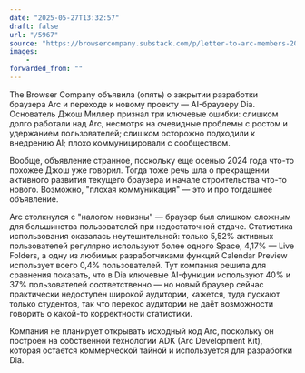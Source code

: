 ```yaml
---
date: "2025-05-27T13:32:57"
draft: false
url: "/5967"
source: "https://browsercompany.substack.com/p/letter-to-arc-members-2025"
images:
    -
forwarded_from: ""
---
```


The Browser Company объявила (опять) о закрытии разработки браузера Arc и переходе к новому проекту — AI-браузеру Dia. Основатель Джош Миллер признал три ключевые ошибки: слишком долго работали над Arc, несмотря на очевидные проблемы с ростом и удержанием пользователей; слишком осторожно подходили к внедрению AI; плохо коммуницировали с сообществом.

Вообще, объявление странное, поскольку еще осенью 2024 года что-то похожее Джош уже говорил. Тогда тоже речь шла о прекращении активного развития текущего браузера и начале строительства что-то нового. Возможно, "плохая коммуникация" — это и про тогдашнее объявление.

Arc столкнулся с "налогом новизны" — браузер был слишком сложным для большинства пользователей при недостаточной отдаче. Статистика использования оказалась неутешительной: только 5,52% активных пользователей регулярно используют более одного Space, 4,17% — Live Folders, а одну из любимых разработчиками функций Calendar Preview использует всего 0,4% пользователей. Тут компания решила для сравнения показать, что в Dia ключевые AI-функции используют 40% и 37% пользователей соответственно — но новый браузер сейчас практически недоступен широкой аудитории, кажется, туда пускают только студентов, так что перекос аудитории не даёт возможности говорить о какой-то корректности статистики.

Компания не планирует открывать исходный код Arc, поскольку он построен на собственной технологии ADK (Arc Development Kit), которая остается коммерческой тайной и используется для разработки Dia.
